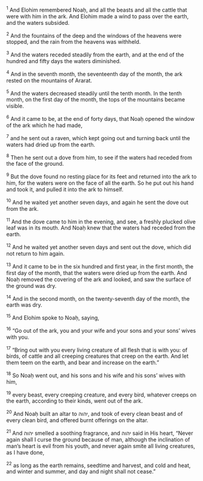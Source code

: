 <sup>1</sup> And Elohim remembered Noaḥ, and all the beasts and all the cattle that were with him in the ark. And Elohim made a wind to pass over the earth, and the waters subsided.

<sup>2</sup> And the fountains of the deep and the windows of the heavens were stopped, and the rain from the heavens was withheld.

<sup>3</sup> And the waters receded steadily from the earth, and at the end of the hundred and fifty days the waters diminished.

<sup>4</sup> And in the seventh month, the seventeenth day of the month, the ark rested on the mountains of Ararat.

<sup>5</sup> And the waters decreased steadily until the tenth month. In the tenth month, on the first day of the month, the tops of the mountains became visible.

<sup>6</sup> And it came to be, at the end of forty days, that Noaḥ opened the window of the ark which he had made,

<sup>7</sup> and he sent out a raven, which kept going out and turning back until the waters had dried up from the earth.

<sup>8</sup> Then he sent out a dove from him, to see if the waters had receded from the face of the ground.

<sup>9</sup> But the dove found no resting place for its feet and returned into the ark to him, for the waters were on the face of all the earth. So he put out his hand and took it, and pulled it into the ark to himself.

<sup>10</sup> And he waited yet another seven days, and again he sent the dove out from the ark.

<sup>11</sup> And the dove came to him in the evening, and see, a freshly plucked olive leaf was in its mouth. And Noaḥ knew that the waters had receded from the earth.

<sup>12</sup> And he waited yet another seven days and sent out the dove, which did not return to him again.

<sup>13</sup> And it came to be in the six hundred and first year, in the first month, the first day of the month, that the waters were dried up from the earth. And Noaḥ removed the covering of the ark and looked, and saw the surface of the ground was dry.

<sup>14</sup> And in the second month, on the twenty-seventh day of the month, the earth was dry.

<sup>15</sup> And Elohim spoke to Noaḥ, saying,

<sup>16</sup> “Go out of the ark, you and your wife and your sons and your sons’ wives with you.

<sup>17</sup> “Bring out with you every living creature of all flesh that is with you: of birds, of cattle and all creeping creatures that creep on the earth. And let them teem on the earth, and bear and increase on the earth.”

<sup>18</sup> So Noaḥ went out, and his sons and his wife and his sons’ wives with him,

<sup>19</sup> every beast, every creeping creature, and every bird, whatever creeps on the earth, according to their kinds, went out of the ark.

<sup>20</sup> And Noaḥ built an altar to יהוה, and took of every clean beast and of every clean bird, and offered burnt offerings on the altar.

<sup>21</sup> And יהוה smelled a soothing fragrance, and יהוה said in His heart, “Never again shall I curse the ground because of man, although the inclination of man’s heart is evil from his youth, and never again smite all living creatures, as I have done,

<sup>22</sup> as long as the earth remains, seedtime and harvest, and cold and heat, and winter and summer, and day and night shall not cease.”

